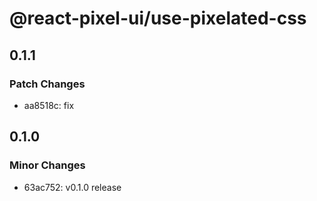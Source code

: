 # @react-pixel-ui/use-pixelated-css

## 0.1.1

### Patch Changes

- aa8518c: fix

## 0.1.0

### Minor Changes

- 63ac752: v0.1.0 release
